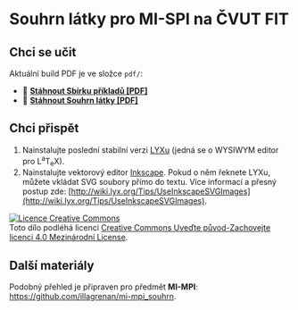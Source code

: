 # Souhrn látky pro MI-SPI na ČVUT FIT #

## Chci se učit ##

Aktuální build PDF je ve složce `pdf/`:

- :pencil: **[Stáhnout Sbírku příkladů [PDF]](https://github.com/illagrenan/MI-SPI_sourhn/raw/master/pdf/SPI%20-%20Sbirka%20prikladu.pdf)** 
- :blue_book: **[Stáhnout Souhrn látky [PDF]](https://github.com/illagrenan/MI-SPI_sourhn/raw/master/pdf/SPI%20-%20Souhrn%20latky.pdf)** 

## Chci přispět ##

1. Nainstalujte poslední stabilní verzi [LYXu](http://www.lyx.org/) (jedná se o WYSIWYM editor pro L<sup>a</sup>T<sub>e</sub>X).
2. Nainstalujte vektorový editor [Inkscape](http://www.inkscape.org/cs/). Pokud o něm řeknete LYXu, můžete vkládat SVG soubory přímo do textu. Více informací a přesný postup zde: [http://wiki.lyx.org/Tips/UseInkscapeSVGImages](http://wiki.lyx.org/Tips/UseInkscapeSVGImages).

<a rel="license" href="http://creativecommons.org/licenses/by-sa/4.0/"><img alt="Licence Creative Commons" style="border-width:0" src="https://i.creativecommons.org/l/by-sa/4.0/88x31.png" /></a><br />Toto dílo podléhá licenci <a rel="license" href="http://creativecommons.org/licenses/by-sa/4.0/">Creative Commons Uveďte původ-Zachovejte licenci 4.0 Mezinárodní License</a>.

## Další materiály ##

Podobný přehled je připraven pro předmět **MI-MPI**: https://github.com/illagrenan/mi-mpi_souhrn.
